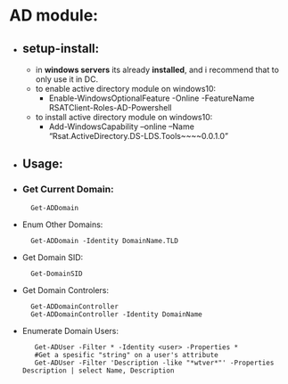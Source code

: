 # AD module:

  + ## **setup-install**:
    + in **windows servers** its already **installed**, and i recommend that to only use it in DC.
    + to enable active directory module on windows10:
      + Enable-WindowsOptionalFeature -Online -FeatureName RSATClient-Roles-AD-Powershell
    + to install active directory module on windows10:
      + Add-WindowsCapability –online –Name “Rsat.ActiveDirectory.DS-LDS.Tools~~~~0.0.1.0”


  + ## **Usage**:
  + ### Get Current Domain:
    ```
      Get-ADDomain
    ```
  + Enum Other Domains: 
    ```
      Get-ADDomain -Identity DomainName.TLD
    ```
  + Get Domain SID: 
    ```
      Get-DomainSID
    ```
  + Get Domain Controlers:
    ```    
      Get-ADDomainController
      Get-ADDomainController -Identity DomainName
    ```
  + Enumerate Domain Users:
    ```    
       Get-ADUser -Filter * -Identity <user> -Properties *
       #Get a spesific "string" on a user's attribute
       Get-ADUser -Filter 'Description -like "*wtver*"' -Properties Description | select Name, Description
    ```
